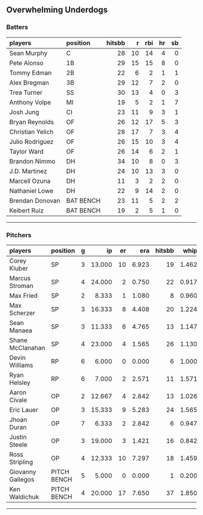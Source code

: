 ## Overwhelming Underdogs

### Batters

 
|players          |position  | hitsbb|  r| rbi| hr| sb| 
|:----------------|:---------|------:|--:|---:|--:|--:| 
|Sean Murphy      |C         |     28| 10|  14|  4|  0| 
|Pete Alonso      |1B        |     29| 15|  15|  8|  0| 
|Tommy Edman      |2B        |     22|  6|   2|  1|  1| 
|Alex Bregman     |3B        |     29| 12|   7|  2|  0| 
|Trea Turner      |SS        |     30| 13|   4|  0|  3| 
|Anthony Volpe    |MI        |     19|  5|   2|  1|  7| 
|Josh Jung        |CI        |     23| 11|   9|  3|  1| 
|Bryan Reynolds   |OF        |     26| 12|  17|  5|  3| 
|Christian Yelich |OF        |     28| 17|   7|  3|  4| 
|Julio Rodriguez  |OF        |     26| 15|  10|  3|  4| 
|Taylor Ward      |OF        |     26| 14|   6|  2|  1| 
|Brandon Nimmo    |DH        |     34| 10|   8|  0|  3| 
|J.D. Martinez    |DH        |     24| 10|  13|  3|  0| 
|Marcell Ozuna    |DH        |     11|  3|   2|  2|  0| 
|Nathaniel Lowe   |DH        |     22|  9|  14|  2|  0| 
|Brendan Donovan  |BAT BENCH |     23| 11|   5|  2|  2| 
|Keibert Ruiz     |BAT BENCH |     19|  2|   5|  1|  0| 

* * *

### Pitchers

 
|players           |position    |  g|     ip| er|   era| hitsbb|  whip| so|  w| sv| 
|:-----------------|:-----------|--:|------:|--:|-----:|------:|-----:|--:|--:|--:| 
|Corey Kluber      |SP          |  3| 13.000| 10| 6.923|     19| 1.462| 13|  0|  0| 
|Marcus Stroman    |SP          |  4| 24.000|  2| 0.750|     22| 0.917| 25|  2|  0| 
|Max Fried         |SP          |  2|  8.333|  1| 1.080|      8| 0.960|  6|  1|  0| 
|Max Scherzer      |SP          |  3| 16.333|  8| 4.408|     20| 1.224| 14|  2|  0| 
|Sean Manaea       |SP          |  3| 11.333|  6| 4.765|     13| 1.147| 13|  0|  0| 
|Shane McClanahan  |SP          |  4| 23.000|  4| 1.565|     26| 1.130| 27|  4|  0| 
|Devin Williams    |RP          |  6|  6.000|  0| 0.000|      6| 1.000| 11|  2|  2| 
|Ryan Helsley      |RP          |  6|  7.000|  2| 2.571|     11| 1.571| 10|  0|  3| 
|Aaron Civale      |OP          |  2| 12.667|  4| 2.842|     13| 1.026|  8|  1|  0| 
|Eric Lauer        |OP          |  3| 15.333|  9| 5.283|     24| 1.565| 15|  2|  0| 
|Jhoan Duran       |OP          |  7|  6.333|  2| 2.842|      6| 0.947|  9|  0|  4| 
|Justin Steele     |OP          |  3| 19.000|  3| 1.421|     16| 0.842| 19|  2|  0| 
|Ross Stripling    |OP          |  4| 12.333| 10| 7.297|     18| 1.459| 13|  0|  0| 
|Giovanny Gallegos |PITCH BENCH |  5|  5.000|  0| 0.000|      1| 0.200|  8|  1|  1| 
|Ken Waldichuk     |PITCH BENCH |  4| 20.000| 17| 7.650|     37| 1.850| 16|  0|  0| 


* * *



